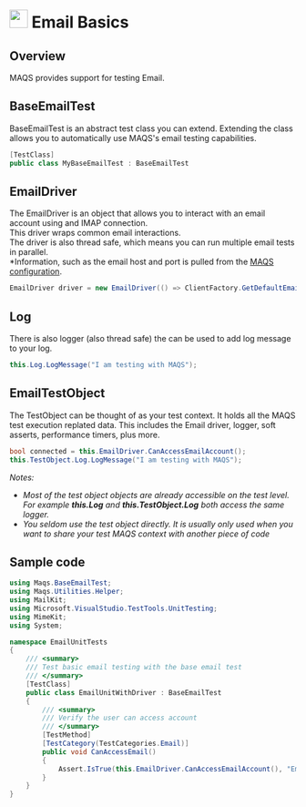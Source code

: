 # <img src="resources/maqslogo.ico" height="32" width="32"> Email Basics

## Overview
MAQS provides support for testing Email.  

## BaseEmailTest
BaseEmailTest is an abstract test class you can extend.  Extending the class allows you to automatically use MAQS's email testing capabilities.
```csharp
[TestClass]
public class MyBaseEmailTest : BaseEmailTest
```

## EmailDriver
The EmailDriver is an object that allows you to interact with an email account using and IMAP connection.  
This driver wraps common email interactions.  
The driver is also thread safe, which means you can run multiple email tests in parallel.  
*Information, such as the email host and port is pulled from the [MAQS configuration](MAQS_9/Email/EmailConfig.md). 
```csharp
EmailDriver driver = new EmailDriver(() => ClientFactory.GetDefaultEmailClient());
```

## Log
There is also logger (also thread safe) the can be used to add log message to your log.
```csharp
this.Log.LogMessage("I am testing with MAQS");
```

## EmailTestObject
The TestObject can be thought of as your test context.  It holds all the MAQS test execution replated data.  This includes the Email driver, logger, soft asserts, performance timers, plus more.
```csharp
bool connected = this.EmailDriver.CanAccessEmailAccount();
this.TestObject.Log.LogMessage("I am testing with MAQS");
```
*Notes:*  
* *Most of the test object objects are already accessible on the test level. For example **this.Log** and **this.TestObject.Log** both access the same logger.*
* *You seldom use the test object directly. It is usually only used when you want to share your test MAQS context with another piece of code*

## Sample code
```csharp
using Maqs.BaseEmailTest;
using Maqs.Utilities.Helper;
using MailKit;
using Microsoft.VisualStudio.TestTools.UnitTesting;
using MimeKit;
using System;

namespace EmailUnitTests
{
    /// <summary>
    /// Test basic email testing with the base email test
    /// </summary>
    [TestClass]
    public class EmailUnitWithDriver : BaseEmailTest
    {
        /// <summary>
        /// Verify the user can access account
        /// </summary>
        [TestMethod]
        [TestCategory(TestCategories.Email)]
        public void CanAccessEmail()
        {
            Assert.IsTrue(this.EmailDriver.CanAccessEmailAccount(), "Email account was not accessible");
        }
    }
}
```